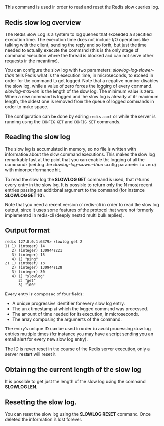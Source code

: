 This command is used in order to read and reset the Redis slow queries log.

## Redis slow log overview

The Redis Slow Log is a system to log queries that exceeded a specified
execution time.
The execution time does not include I/O operations like talking with the client,
sending the reply and so forth, but just the time needed to actually execute the
command (this is the only stage of command execution where the thread is blocked
and can not serve other requests in the meantime).

You can configure the slow log with two parameters: _slowlog-log-slower-than_
tells Redis what is the execution time, in microseconds, to exceed in order for
the command to get logged.
Note that a negative number disables the slow log, while a value of zero forces
the logging of every command.
_slowlog-max-len_ is the length of the slow log.
The minimum value is zero.
When a new command is logged and the slow log is already at its maximum length,
the oldest one is removed from the queue of logged commands in order to make
space.

The configuration can be done by editing `redis.conf` or while the server is
running using the `CONFIG GET` and `CONFIG SET` commands.

## Reading the slow log

The slow log is accumulated in memory, so no file is written with information
about the slow command executions.
This makes the slow log remarkably fast at the point that you can enable the
logging of all the commands (setting the _slowlog-log-slower-than_ config
parameter to zero) with minor performance hit.

To read the slow log the **SLOWLOG GET** command is used, that returns every
entry in the slow log.
It is possible to return only the N most recent entries passing an additional
argument to the command (for instance **SLOWLOG GET 10**).

Note that you need a recent version of redis-cli in order to read the slow log
output, since it uses some features of the protocol that were not formerly
implemented in redis-cli (deeply nested multi bulk replies).

## Output format

    redis 127.0.0.1:6379> slowlog get 2
    1) 1) (integer) 14
       2) (integer) 1309448221
       3) (integer) 15
       4) 1) "ping"
    2) 1) (integer) 13
       2) (integer) 1309448128
       3) (integer) 30
       4) 1) "slowlog"
          2) "get"
          3) "100"

Every entry is composed of four fields:

* A unique progressive identifier for every slow log entry.
* The unix timestamp at which the logged command was processed.
* The amount of time needed for its execution, in microseconds.
* The array composing the arguments of the command.

The entry's unique ID can be used in order to avoid processing slow log entries
multiple times (for instance you may have a script sending you an email alert
for every new slow log entry).

The ID is never reset in the course of the Redis server execution, only a server
restart will reset it.

## Obtaining the current length of the slow log

It is possible to get just the length of the slow log using the command
**SLOWLOG LEN**.

## Resetting the slow log.

You can reset the slow log using the **SLOWLOG RESET** command.
Once deleted the information is lost forever.
